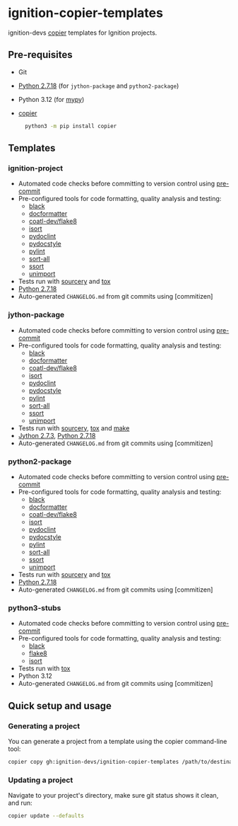 # ignition-copier-templates

ignition-devs [copier] templates for Ignition projects.

## Pre-requisites

- Git
- [Python 2.7.18] (for `jython-package` and `python2-package`)
- Python 3.12 (for [mypy])
- [copier]

  ```sh
    python3 -m pip install copier
  ```

## Templates

### ignition-project

- Automated code checks before committing to version control using [pre-commit]
- Pre-configured tools for code formatting, quality analysis and testing:
  - [black]
  - [docformatter]
  - [coatl-dev/flake8]
  - [isort]
  - [pydoclint]
  - [pydocstyle]
  - [pylint]
  - [sort-all]
  - [ssort]
  - [unimport]
- Tests run with [sourcery] and [tox]
- [Python 2.7.18]
- Auto-generated `CHANGELOG.md` from git commits using [commitizen]

### jython-package

- Automated code checks before committing to version control using [pre-commit]
- Pre-configured tools for code formatting, quality analysis and testing:
  - [black]
  - [docformatter]
  - [coatl-dev/flake8]
  - [isort]
  - [pydoclint]
  - [pydocstyle]
  - [pylint]
  - [sort-all]
  - [ssort]
  - [unimport]
- Tests run with [sourcery], [tox] and [make]
- [Jython 2.7.3], [Python 2.7.18]
- Auto-generated `CHANGELOG.md` from git commits using [commitizen]

### python2-package

- Automated code checks before committing to version control using [pre-commit]
- Pre-configured tools for code formatting, quality analysis and testing:
  - [black]
  - [docformatter]
  - [coatl-dev/flake8]
  - [isort]
  - [pydoclint]
  - [pydocstyle]
  - [pylint]
  - [sort-all]
  - [ssort]
  - [unimport]
- Tests run with [sourcery] and [tox]
- [Python 2.7.18]
- Auto-generated `CHANGELOG.md` from git commits using [commitizen]

### python3-stubs

- Automated code checks before committing to version control using [pre-commit]
- Pre-configured tools for code formatting, quality analysis and testing:
  - [black]
  - [flake8]
  - [isort]
- Tests run with [tox]
- Python 3.12
- Auto-generated `CHANGELOG.md` from git commits using [commitizen]

## Quick setup and usage

### Generating a project

You can generate a project from a template using the copier command-line tool:

```sh
copier copy gh:ignition-devs/ignition-copier-templates /path/to/destination
```

### Updating a project

Navigate to your project's directory, make sure git status shows it clean, and run:

```sh
copier update --defaults
```

<!-- Links -->
[copier]: https://copier.readthedocs.io/en/stable/
[Jython 2.7.3]: https://repo1.maven.org/maven2/org/python/jython-installer/2.7.3/
[Python 2.7.18]: https://www.python.org/downloads/release/python-2718/
<!-- Tools -->
[black]: https://black.readthedocs.io/en/stable/
[coatl-dev/flake8]: https://flake8.pycqa.org/en/5.0.4/
[docformatter]: https://docformatter.readthedocs.io/en/stable/
[flake8]: https://flake8.pycqa.org/en/stable/
[isort]: https://pycqa.github.io/isort/
[make]: https://www.gnu.org/software/make/
[mypy]: https://coatl-mypy.readthedocs.io/en/v0.971/
[pre-commit]: https://pre-commit.com/
[pydoclint]: https://github.com/jsh9/pydoclint
[pydocstyle]: https://www.pydocstyle.org/en/6.3.0/
[pylint]: https://pylint.readthedocs.io/en/stable/
[sort-all]: https://github.com/aio-libs/sort-all
[sourcery]: https://docs.sourcery.ai/About-Sourcery/
[ssort]: https://github.com/bwhmather/ssort
[tox]: https://tox.wiki/
[unimport]: https://github.com/hakancelikdev/unimport
